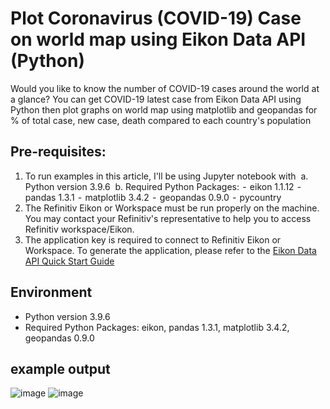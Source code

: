 # Plot Coronavirus (COVID-19) Case on world map using Eikon Data API (Python)
Would you like to know the number of COVID-19 cases around the world at a glance? You can get COVID-19 latest case from Eikon Data API using Python then plot graphs on world map using matplotlib and geopandas for % of total case, new case, death compared to each country's population

## Pre-requisites:
1. To run examples in this article, I'll be using Jupyter notebook with
 a. Python version 3.9.6
 b. Required Python Packages:
 -  eikon 1.1.12
 -  pandas 1.3.1
 -  matplotlib 3.4.2
 -  geopandas 0.9.0
 -  pycountry
2. The Refinitiv Eikon or Workspace must be run properly on the machine.
You may contact your Refinitiv's representative to help you to access Refinitiv workspace/Eikon.
3. The application key is required to connect to Refinitiv Eikon or Workspace. To generate the application, please refer to the [Eikon Data API Quick Start Guide](https://developers.refinitiv.com/en/api-catalog/eikon/eikon-data-api/quick-start)
## Environment
- Python version 3.9.6
- Required Python Packages: eikon, pandas 1.3.1, matplotlib 3.4.2, geopandas 0.9.0
## example output
![image](https://user-images.githubusercontent.com/89068039/134338329-ec1fcf57-cb8e-4b1a-81d2-e4b30ee342d3.png)
![image](https://user-images.githubusercontent.com/89068039/134338343-37ffb5d2-1c88-4213-9c98-7e9b9900f791.png)

